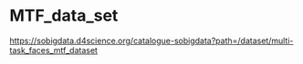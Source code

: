 # MTF_data_set

https://sobigdata.d4science.org/catalogue-sobigdata?path=/dataset/multi-task_faces_mtf_dataset
